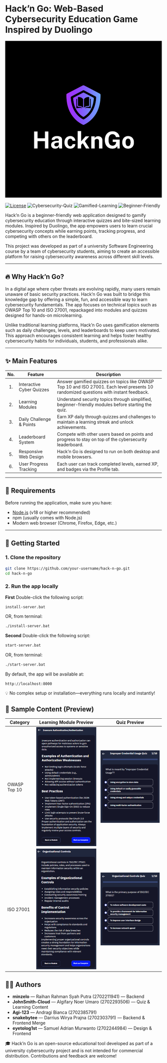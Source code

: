 # Hack’n Go: Web-Based Cybersecurity Education Game Inspired by Duolingo

<p align="center" width="100">
  <img src="static/assets/hackngo-banner.svg" alt="Hack'n Go Banner" width="700">
</p>

[![License](https://img.shields.io/badge/License-MIT-green.svg)](LICENSE)
![Cybersecurity-Quiz](https://img.shields.io/badge/Cybersecurity_Quiz-blue)
![Gamified-Learning](https://img.shields.io/badge/Gamified_Learning-orange)
![Beginner-Friendly](https://img.shields.io/badge/Beginner_Friendly-yellow)

Hack’n Go is a beginner-friendly web application designed to gamify cybersecurity education through interactive quizzes and bite-sized learning modules. Inspired by Duolingo, the app empowers users to learn crucial cybersecurity concepts while earning points, tracking progress, and competing with others on the leaderboard.

This project was developed as part of a university Software Engineering course by a team of cybersecurity students, aiming to create an accessible platform for raising cybersecurity awareness across different skill levels.

---

## 🔥 Why Hack’n Go?

In a digital age where cyber threats are evolving rapidly, many users remain unaware of basic security practices. Hack’n Go was built to bridge this knowledge gap by offering a simple, fun, and accessible way to learn cybersecurity fundamentals. The app focuses on technical topics such as OWASP Top 10 and ISO 27001, repackaged into modules and quizzes designed for hands-on microlearning.

Unlike traditional learning platforms, Hack’n Go uses gamification elements such as daily challenges, levels, and leaderboards to keep users motivated. This approach encourages consistent learning and helps foster healthy cybersecurity habits for individuals, students, and professionals alike.

---

## ✨ Main Features

| No. | Feature                     | Description |
|:---:|-----------------------------|-------------|
| 1.  | Interactive Cyber Quizzes   | Answer gamified quizzes on topics like OWASP Top 10 and ISO 27001. Each level presents 10 randomized questions with instant feedback. |
| 2.  | Learning Modules            | Understand security topics through simplified, beginner-friendly modules before starting the quiz. |
| 3.  | Daily Challenge & Points    | Earn XP daily through quizzes and challenges to maintain a learning streak and unlock achievements. |
| 4.  | Leaderboard System          | Compete with other users based on points and progress to stay on top of the cybersecurity leaderboard. |
| 5.  | Responsive Web Design       | Hack’n Go is designed to run on both desktop and mobile browsers. |
| 6.  | User Progress Tracking      | Each user can track completed levels, earned XP, and badges via the Profile tab. |

---

## 🧰 Requirements

Before running the application, make sure you have:

- [Node.js](https://nodejs.org/) (v18 or higher recommended)
- npm (usually comes with Node.js)
- Modern web browser (Chrome, Firefox, Edge, etc.)

---

## 🚀 Getting Started

### 1. Clone the repository

```bash
git clone https://github.com/your-username/hack-n-go.git
cd hack-n-go
```

### 2. Run the app locally

**First**
Double-click the following script:
```bash
install-server.bat
```
OR, from terminal:
```bash
./install-server.bat
```
**Second**
Double-click the following script:
```bash
start-server.bat
```
OR, from terminal:
```bash
./start-server.bat
```
By default, the app will be available at:

```arduino
http://localhost:8000
```
💡 No complex setup or installation—everything runs locally and instantly!

## 🧪 Sample Content (Preview)

| Category     | Learning Module Preview                          | Quiz Preview                          |
|--------------|--------------------------------------------------|----------------------------------------|
| OWASP Top 10 | ![](static/assets/module-preview.png)            | ![](static/assets/quiz-preview.png)   |
| ISO 27001    | ![](static/assets/module-iso.png)                | ![](static/assets/quiz-iso.png)       |


## 👨‍💻 Authors

- **minzelo** — Raihan Rahman Syah Putra (2702211941) — Backend
- **JohnSmith-Cloud** — Algifary Noer Umaro (2702293506) — Quiz & Learning Content
- **Agi-123** — Andragi Bianca (2702385791)  
- **snakebytee** — Darrius Wirya Prajna (2702303791) — Backend & Frontend Merge
- **eyetolog1st** — Samuel Adrian Murwanto (2702244984) — Design & Frontend

🎓 Hack’n Go is an open-source educational tool developed as part of a university cybersecurity project and is not intended for commercial distribution. Contributions and feedback are welcome!
